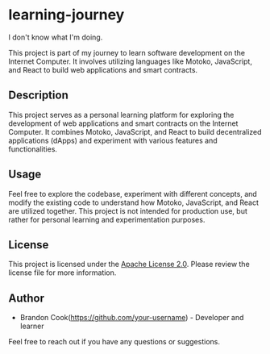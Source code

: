 # learning-journey
I don't know what I'm doing.

This project is part of my journey to learn software development on the Internet Computer. It involves utilizing languages like Motoko, JavaScript, and React to build web applications and smart contracts.

## Description

This project serves as a personal learning platform for exploring the development of web applications and smart contracts on the Internet Computer. It combines Motoko, JavaScript, and React to build decentralized applications (dApps) and experiment with various features and functionalities.

## Usage

Feel free to explore the codebase, experiment with different concepts, and modify the existing code to understand how Motoko, JavaScript, and React are utilized together. This project is not intended for production use, but rather for personal learning and experimentation purposes.

## License

This project is licensed under the [Apache License 2.0](LICENSE.md). Please review the license file for more information.

## Author

- Brandon Cook(https://github.com/your-username) - Developer and learner

Feel free to reach out if you have any questions or suggestions.

